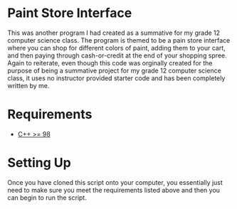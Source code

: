 # Paint Store Interface
 This was another program I had created as a summative for my grade 12 computer science class. The program is themed to be a pain store interface where you can shop for different colors of paint, adding them to your cart, and then paying through cash-or-credit at the end of your shopping spree. Again to reiterate, even though this code was orginally created for the purpose of being a summative project for my grade 12 computer science class, it uses no instructor provided starter code and has been completely written by me.

 # Requirements
 - [C++ >= 98](https://visualstudio.microsoft.com/vs/features/cplusplus/)

 # Setting Up
 Once you have cloned this script onto your computer, you essentially just need to make sure you meet the requirements listed above and then you can begin to run the script. 
